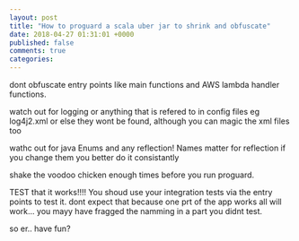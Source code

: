 ```yaml
---
layout: post
title: "How to proguard a scala uber jar to shrink and obfuscate"
date: 2018-04-27 01:31:01 +0000
published: false
comments: true
categories: 
---
```


dont obfuscate entry points like main functions and AWS lambda handler functions.

watch out for logging or anything that is refered to in config files eg log4j2.xml or else they wont be found, although you can magic the xml files too

wathc out for java Enums and any reflection! Names matter for reflection if you change them you better do it consistantly

shake the voodoo chicken enough times before you run proguard.

TEST that it works!!!!
You shoud use your integration tests via the entry points to test it. dont expect that because one prt of the app works all will work... you mayy have fragged the namming in a part you didnt test.

so er.. have fun?

